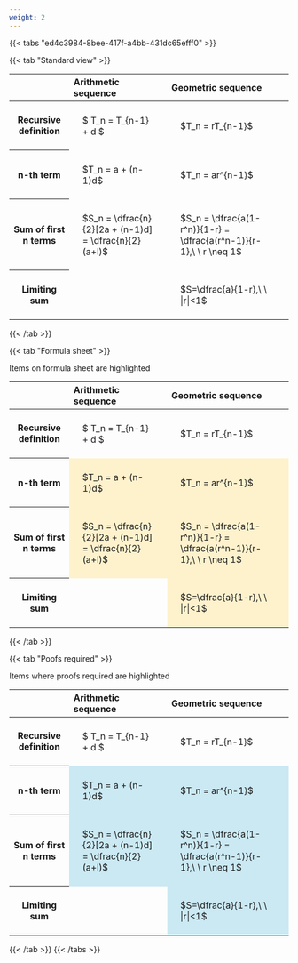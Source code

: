 ```yaml
---
weight: 2
---
```


{{< tabs "ed4c3984-8bee-417f-a4bb-431dc65efff0" >}}

{{< tab "Standard view" >}}

<style type="text/css">
#T_54a9c th.col_heading {
  text-align: left;
  font-size: 1em;
}
#T_54a9c td {
  text-align: left;
  font-size: 1em;
  padding: 1.5em;
}
</style>
<table id="T_54a9c">
  <thead>
    <tr>
      <th class="blank level0" >&nbsp;</th>
      <th id="T_54a9c_level0_col0" class="col_heading level0 col0" >Arithmetic sequence</th>
      <th id="T_54a9c_level0_col1" class="col_heading level0 col1" >Geometric sequence</th>
    </tr>
  </thead>
  <tbody>
    <tr>
      <th id="T_54a9c_level0_row0" class="row_heading level0 row0" >Recursive definition</th>
      <td id="T_54a9c_row0_col0" class="data row0 col0" >$ T_n = T_{n-1} + d $</td>
      <td id="T_54a9c_row0_col1" class="data row0 col1" >$T_n = rT_{n-1}$</td>
    </tr>
    <tr>
      <th id="T_54a9c_level0_row1" class="row_heading level0 row1" >n-th term</th>
      <td id="T_54a9c_row1_col0" class="data row1 col0" >$T_n = a + (n-1)d$</td>
      <td id="T_54a9c_row1_col1" class="data row1 col1" >$T_n = ar^{n-1}$</td>
    </tr>
    <tr>
      <th id="T_54a9c_level0_row2" class="row_heading level0 row2" >Sum of first n terms</th>
      <td id="T_54a9c_row2_col0" class="data row2 col0" >$S_n = \dfrac{n}{2}[2a + (n-1)d] = \dfrac{n}{2}(a+l)$</td>
      <td id="T_54a9c_row2_col1" class="data row2 col1" >$S_n = \dfrac{a(1-r^n)}{1-r} = \dfrac{a(r^n-1)}{r-1},\ \  r \neq 1$</td>
    </tr>
    <tr>
      <th id="T_54a9c_level0_row3" class="row_heading level0 row3" >Limiting sum</th>
      <td id="T_54a9c_row3_col0" class="data row3 col0" ></td>
      <td id="T_54a9c_row3_col1" class="data row3 col1" >$S=\dfrac{a}{1-r},\ \ |r|<1$</td>
    </tr>
  </tbody>
</table>
{{< /tab >}}

{{< tab "Formula sheet" >}}

Items on formula sheet are highlighted 
<br>
<style type="text/css">
#T_e649d th.col_heading {
  text-align: left;
  font-size: 1em;
}
#T_e649d td {
  text-align: left;
  font-size: 1em;
  padding: 1.5em;
}
#T_e649d_row0_col0, #T_e649d_row0_col1, #T_e649d_row3_col0 {
  background-color: rgba(0,0,0,0);
}
#T_e649d_row1_col0, #T_e649d_row1_col1, #T_e649d_row2_col0, #T_e649d_row2_col1, #T_e649d_row3_col1 {
  background-color: rgba(255,194,10, 0.2);
}
</style>
<table id="T_e649d">
  <thead>
    <tr>
      <th class="blank level0" >&nbsp;</th>
      <th id="T_e649d_level0_col0" class="col_heading level0 col0" >Arithmetic sequence</th>
      <th id="T_e649d_level0_col1" class="col_heading level0 col1" >Geometric sequence</th>
    </tr>
  </thead>
  <tbody>
    <tr>
      <th id="T_e649d_level0_row0" class="row_heading level0 row0" >Recursive definition</th>
      <td id="T_e649d_row0_col0" class="data row0 col0" >$ T_n = T_{n-1} + d $</td>
      <td id="T_e649d_row0_col1" class="data row0 col1" >$T_n = rT_{n-1}$</td>
    </tr>
    <tr>
      <th id="T_e649d_level0_row1" class="row_heading level0 row1" >n-th term</th>
      <td id="T_e649d_row1_col0" class="data row1 col0" >$T_n = a + (n-1)d$</td>
      <td id="T_e649d_row1_col1" class="data row1 col1" >$T_n = ar^{n-1}$</td>
    </tr>
    <tr>
      <th id="T_e649d_level0_row2" class="row_heading level0 row2" >Sum of first n terms</th>
      <td id="T_e649d_row2_col0" class="data row2 col0" >$S_n = \dfrac{n}{2}[2a + (n-1)d] = \dfrac{n}{2}(a+l)$</td>
      <td id="T_e649d_row2_col1" class="data row2 col1" >$S_n = \dfrac{a(1-r^n)}{1-r} = \dfrac{a(r^n-1)}{r-1},\ \  r \neq 1$</td>
    </tr>
    <tr>
      <th id="T_e649d_level0_row3" class="row_heading level0 row3" >Limiting sum</th>
      <td id="T_e649d_row3_col0" class="data row3 col0" ></td>
      <td id="T_e649d_row3_col1" class="data row3 col1" >$S=\dfrac{a}{1-r},\ \ |r|<1$</td>
    </tr>
  </tbody>
</table>
{{< /tab >}}

{{< tab "Poofs required" >}}

Items where proofs required are highlighted 
<br>
<style type="text/css">
#T_7826b th.col_heading {
  text-align: left;
  font-size: 1em;
}
#T_7826b td {
  text-align: left;
  font-size: 1em;
  padding: 1.5em;
}
#T_7826b_row0_col0, #T_7826b_row0_col1, #T_7826b_row3_col0 {
  background-color: rgba(0,0,0,0);
}
#T_7826b_row1_col0, #T_7826b_row1_col1, #T_7826b_row2_col0, #T_7826b_row2_col1, #T_7826b_row3_col1 {
  background-color: rgba(0,150,200, 0.2);
}
</style>
<table id="T_7826b">
  <thead>
    <tr>
      <th class="blank level0" >&nbsp;</th>
      <th id="T_7826b_level0_col0" class="col_heading level0 col0" >Arithmetic sequence</th>
      <th id="T_7826b_level0_col1" class="col_heading level0 col1" >Geometric sequence</th>
    </tr>
  </thead>
  <tbody>
    <tr>
      <th id="T_7826b_level0_row0" class="row_heading level0 row0" >Recursive definition</th>
      <td id="T_7826b_row0_col0" class="data row0 col0" >$ T_n = T_{n-1} + d $</td>
      <td id="T_7826b_row0_col1" class="data row0 col1" >$T_n = rT_{n-1}$</td>
    </tr>
    <tr>
      <th id="T_7826b_level0_row1" class="row_heading level0 row1" >n-th term</th>
      <td id="T_7826b_row1_col0" class="data row1 col0" >$T_n = a + (n-1)d$</td>
      <td id="T_7826b_row1_col1" class="data row1 col1" >$T_n = ar^{n-1}$</td>
    </tr>
    <tr>
      <th id="T_7826b_level0_row2" class="row_heading level0 row2" >Sum of first n terms</th>
      <td id="T_7826b_row2_col0" class="data row2 col0" >$S_n = \dfrac{n}{2}[2a + (n-1)d] = \dfrac{n}{2}(a+l)$</td>
      <td id="T_7826b_row2_col1" class="data row2 col1" >$S_n = \dfrac{a(1-r^n)}{1-r} = \dfrac{a(r^n-1)}{r-1},\ \  r \neq 1$</td>
    </tr>
    <tr>
      <th id="T_7826b_level0_row3" class="row_heading level0 row3" >Limiting sum</th>
      <td id="T_7826b_row3_col0" class="data row3 col0" ></td>
      <td id="T_7826b_row3_col1" class="data row3 col1" >$S=\dfrac{a}{1-r},\ \ |r|<1$</td>
    </tr>
  </tbody>
</table>
{{< /tab >}}
{{< /tabs >}}